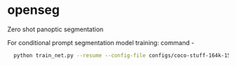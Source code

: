 # openseg
Zero shot panoptic segmentation


For conditional prompt segmentation model training:
command - 
```bash
  python train_net.py --resume --config-file configs/coco-stuff-164k-156/zero_shot_maskformer_R101c_bs32_60k.yaml --num-gpus 8 OUTPUT_DIR ./output/release/configs_coco-stuff-164k-156_zero_shot_maskformer_R101c_bs32_60k WANDB.NAME configs_coco-stuff-164k-156_zero_shot_maskformer_R101c_bs32_60k MODEL.CLIP_ADAPTER.PROMPT_CHECKPOINT ${PROMPT_MODEL} MODEL.CLIP_ADAPTER.PROMPT_SHAPE "(32, 0)"
  ```
